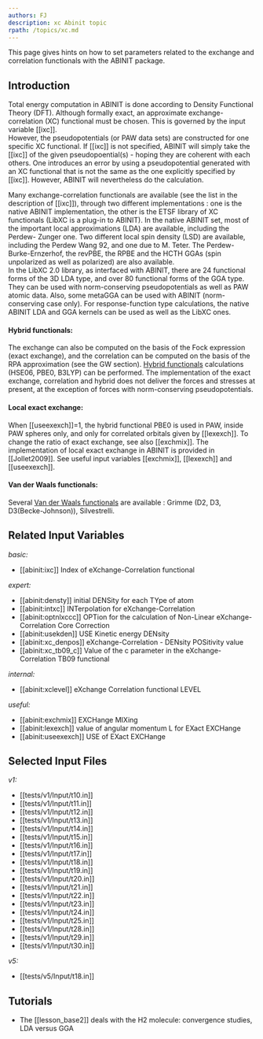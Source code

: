 ```yaml
---
authors: FJ
description: xc Abinit topic
rpath: /topics/xc.md
---
```

<!--
This file is automatically generated by mksite.py. All changes will be lost.
Change the input yaml files or the python code
-->

This page gives hints on how to set parameters related to the exchange and correlation functionals with the ABINIT package.

## Introduction

Total energy computation in ABINIT is done according to Density Functional
Theory (DFT). Although formally exact, an approximate exchange-correlation
(XC) functional must be chosen. This is governed by the input variable
[[ixc]].  
However, the pseudopotentials (or PAW data sets) are constructed for one
specific XC functional. If [[ixc]] is not specified, ABINIT will simply take
the [[ixc]] of the given pseudopoential(s) - hoping they are coherent with
each others. One introduces an error by using a pseudopotential generated with
an XC functional that is not the same as the one explicitly specified by
[[ixc]]. However, ABINIT will nevertheless do the calculation.

Many exchange-correlation functionals are available (see the list in the
description of [[ixc]]), through two different implementations : one is the
native ABINIT implementation, the other is the ETSF library of XC functionals
(LibXC is a plug-in to ABINIT). In the native ABINIT set, most of the
important local approximations (LDA) are available, including the Perdew-
Zunger one. Two different local spin density (LSD) are available, including
the Perdew Wang 92, and one due to M. Teter. The Perdew-Burke-Ernzerhof, the
revPBE, the RPBE and the HCTH GGAs (spin unpolarized as well as polarized) are
also available.  
In the LibXC 2.0 library, as interfaced with ABINIT, there are 24 functional
forms of the 3D LDA type, and over 80 functional forms of the GGA type. They
can be used with norm-conserving pseudopotentials as well as PAW atomic data.
Also, some metaGGA can be used with ABINIT (norm-conserving case only). For
response-function type calculations, the native ABINIT LDA and GGA kernels can
be used as well as the LibXC ones.  

#### **Hybrid functionals:**

  
The exchange can also be computed on the basis of the Fock expression (exact
exchange), and the correlation can be computed on the basis of the RPA
approximation (see the GW section). [Hybrid functionals](topic_Hybrids.html)
calculations (HSE06, PBE0, B3LYP) can be performed. The implementation of the
exact exchange, correlation and hybrid does not deliver the forces and
stresses at present, at the exception of forces with norm-conserving
pseudopotentials.

#### **Local exact exchange:**

When [[useexexch]]=1, the hybrid functional PBE0 is used in PAW, inside PAW
spheres only, and only for correlated orbitals given by [[lexexch]]. To change
the ratio of exact exchange, see also [[exchmix]]. The implementation of local
exact exchange in ABINIT is provided in [[Jollet2009]]. See useful input
variables [[exchmix]], [[lexexch]] and [[useexexch]].  
  

#### **Van der Waals functionals:**

  
Several [Van der Waals functionals](topic_vdw.html) are available : Grimme
(D2, D3, D3(Becke-Johnson)), Silvestrelli.



## Related Input Variables

*basic:*

- [[abinit:ixc]]  Index of eXchange-Correlation functional
 
*expert:*

- [[abinit:densty]]  initial DENSity for each TYpe of atom
- [[abinit:intxc]]  INTerpolation for eXchange-Correlation
- [[abinit:optnlxccc]]  OPTion for the calculation of Non-Linear eXchange-Correlation Core Correction
- [[abinit:usekden]]  USE Kinetic energy DENsity
- [[abinit:xc_denpos]]  eXchange-Correlation - DENsity POSitivity value
- [[abinit:xc_tb09_c]]  Value of the c parameter in the eXchange-Correlation TB09 functional
 
*internal:*

- [[abinit:xclevel]]  eXchange Correlation functional LEVEL
 
*useful:*

- [[abinit:exchmix]]  EXCHange MIXing
- [[abinit:lexexch]]  value of angular momentum L for EXact EXCHange
- [[abinit:useexexch]]  USE of EXact EXCHange
 

## Selected Input Files

*v1:*

- [[tests/v1/Input/t10.in]]
- [[tests/v1/Input/t11.in]]
- [[tests/v1/Input/t12.in]]
- [[tests/v1/Input/t13.in]]
- [[tests/v1/Input/t14.in]]
- [[tests/v1/Input/t15.in]]
- [[tests/v1/Input/t16.in]]
- [[tests/v1/Input/t17.in]]
- [[tests/v1/Input/t18.in]]
- [[tests/v1/Input/t19.in]]
- [[tests/v1/Input/t20.in]]
- [[tests/v1/Input/t21.in]]
- [[tests/v1/Input/t22.in]]
- [[tests/v1/Input/t23.in]]
- [[tests/v1/Input/t24.in]]
- [[tests/v1/Input/t25.in]]
- [[tests/v1/Input/t28.in]]
- [[tests/v1/Input/t29.in]]
- [[tests/v1/Input/t30.in]]
 
*v5:*

- [[tests/v5/Input/t18.in]]
 

## Tutorials

* The [[lesson_base2]] deals with the H2 molecule: convergence studies, LDA versus GGA 

